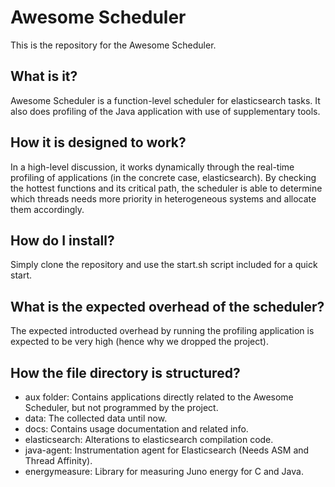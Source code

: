 # Awesome Scheduler
This is the repository for the Awesome Scheduler.

## What is it?
Awesome Scheduler is a function-level scheduler for elasticsearch tasks. It also does profiling of the Java application with use of supplementary tools.

## How it is designed to work?
In a high-level discussion, it works dynamically through the real-time profiling of applications (in the concrete case, elasticsearch). By checking the hottest functions and its critical path, the scheduler is able to determine which threads needs more priority in heterogeneous systems and allocate them accordingly.

## How do I install?
Simply clone the repository and use the start.sh script included for a quick start.

## What is the expected overhead of the scheduler?
The expected introducted overhead by running the profiling application is expected to be very high (hence why we dropped the project).

## How the file directory is structured?
* aux folder: Contains applications directly related to the Awesome Scheduler, but not programmed by the project.
* data: The collected data until now.
* docs: Contains usage documentation and related info.
* elasticsearch: Alterations to elasticsearch compilation code.
* java-agent: Instrumentation agent for Elasticsearch (Needs ASM and Thread Affinity).
* energymeasure: Library for measuring Juno energy for C and Java.
